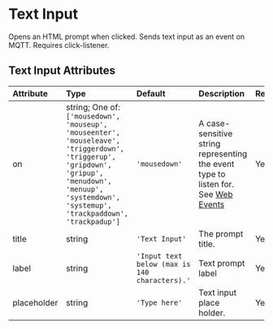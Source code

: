 
Text Input
==========


Opens an HTML prompt when clicked. Sends text input as an event on MQTT. Requires click-listener.

Text Input Attributes
----------------------

|Attribute|Type|Default|Description|Required|
| :--- | :--- | :--- | :--- | :--- |
|on|string; One of: ```['mousedown', 'mouseup', 'mouseenter', 'mouseleave', 'triggerdown', 'triggerup', 'gripdown', 'gripup', 'menudown', 'menuup', 'systemdown', 'systemup', 'trackpaddown', 'trackpadup']```|```'mousedown'```|A case-sensitive string representing the event type to listen for. See <a href='https://developer.mozilla.org/en-US/docs/Web/Events'>Web Events</a>|Yes|
|title|string|```'Text Input'```|The prompt title.|Yes|
|label|string|```'Input text below (max is 140 characters).'```|Text prompt label|Yes|
|placeholder|string|```'Type here'```|Text input place holder.|Yes|
